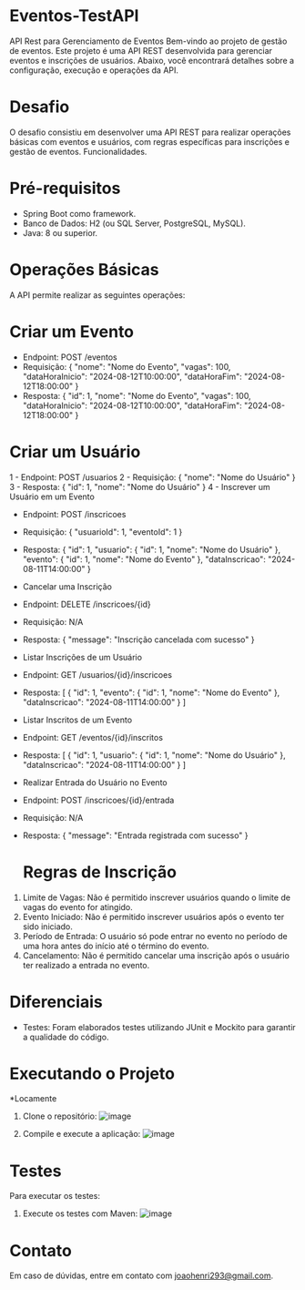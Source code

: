 # Eventos-TestAPI

API Rest para Gerenciamento de Eventos
Bem-vindo ao projeto de gestão de eventos. Este projeto é uma API REST desenvolvida para gerenciar eventos e inscrições de usuários. Abaixo, você encontrará detalhes sobre a configuração, execução e operações da API.

# Desafio
O desafio consistiu em desenvolver uma API REST para realizar operações básicas com eventos e usuários, com regras específicas para inscrições e gestão de eventos.
Funcionalidades.



# Pré-requisitos
- Spring Boot como framework.
- Banco de Dados: H2 (ou SQL Server, PostgreSQL, MySQL).
- Java: 8 ou superior.



# Operações Básicas
A API permite realizar as seguintes operações:



# Criar um Evento


- Endpoint: POST /eventos
- Requisição: { "nome": "Nome do Evento", "vagas": 100, "dataHoraInicio": "2024-08-12T10:00:00", "dataHoraFim": "2024-08-12T18:00:00" }
- Resposta: { "id": 1, "nome": "Nome do Evento", "vagas": 100, "dataHoraInicio": "2024-08-12T10:00:00", "dataHoraFim": "2024-08-12T18:00:00" }




# Criar um Usuário

1 - Endpoint: POST /usuarios
2 - Requisição: { "nome": "Nome do Usuário" }
3 - Resposta: { "id": 1, "nome": "Nome do Usuário" }
4 - Inscrever um Usuário em um Evento



- Endpoint: POST /inscricoes
- Requisição: { "usuarioId": 1, "eventoId": 1 }
- Resposta: { "id": 1, "usuario": { "id": 1, "nome": "Nome do Usuário" }, "evento": { "id": 1, "nome": "Nome do Evento" }, "dataInscricao": "2024-08-11T14:00:00" }
- Cancelar uma Inscrição



- Endpoint: DELETE /inscricoes/{id}
- Requisição: N/A
- Resposta: { "message": "Inscrição cancelada com sucesso" }
- Listar Inscrições de um Usuário



- Endpoint: GET /usuarios/{id}/inscricoes
- Resposta: [ { "id": 1, "evento": { "id": 1, "nome": "Nome do Evento" }, "dataInscricao": "2024-08-11T14:00:00" } ]
- Listar Inscritos de um Evento



- Endpoint: GET /eventos/{id}/inscritos
- Resposta: [ { "id": 1, "usuario": { "id": 1, "nome": "Nome do Usuário" }, "dataInscricao": "2024-08-11T14:00:00" } ]
- Realizar Entrada do Usuário no Evento



- Endpoint: POST /inscricoes/{id}/entrada
- Requisição: N/A
- Resposta: { "message": "Entrada registrada com sucesso" }



  # Regras de Inscrição
1. Limite de Vagas: Não é permitido inscrever usuários quando o limite de vagas do evento for atingido.
2. Evento Iniciado: Não é permitido inscrever usuários após o evento ter sido iniciado.
3. Período de Entrada: O usuário só pode entrar no evento no período de uma hora antes do início até o término do evento.
4. Cancelamento: Não é permitido cancelar uma inscrição após o usuário ter realizado a entrada no evento.



  # Diferenciais
- Testes: Foram elaborados testes utilizando JUnit e Mockito para garantir a qualidade do código.




 # Executando o Projeto
 
*Locamente

1. Clone o repositório:
   ![image](https://github.com/user-attachments/assets/cdac882a-e713-43f0-878e-25537823788d)

   
   
3. Compile e execute a aplicação:
   ![image](https://github.com/user-attachments/assets/bc81c767-3243-4957-9896-2f9008b05664)

   

 # Testes
Para executar os testes:

1. Execute os testes com Maven:
   ![image](https://github.com/user-attachments/assets/1c25b664-fd41-4021-aadc-a13a442e215e)



# Contato
Em caso de dúvidas, entre em contato com joaohenri293@gmail.com.




